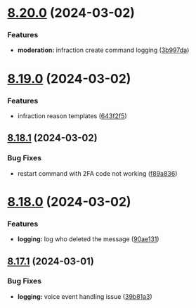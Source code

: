# [8.20.0](https://github.com/onesoft-sudo/sudobot/compare/v8.19.0...v8.20.0) (2024-03-02)


### Features

* **moderation:** infraction create command logging ([3b997da](https://github.com/onesoft-sudo/sudobot/commit/3b997daea8638f4e41d6d0950c7bdfe812db76a2))



# [8.19.0](https://github.com/onesoft-sudo/sudobot/compare/v8.18.1...v8.19.0) (2024-03-02)


### Features

* infraction reason templates ([643f2f5](https://github.com/onesoft-sudo/sudobot/commit/643f2f50dca638448ba1bc9e988ca056249b4fbf))



## [8.18.1](https://github.com/onesoft-sudo/sudobot/compare/v8.18.0...v8.18.1) (2024-03-02)


### Bug Fixes

* restart command with 2FA code not working ([f89a836](https://github.com/onesoft-sudo/sudobot/commit/f89a836c384ce39fd76a9c15cecc3912ad92668c))



# [8.18.0](https://github.com/onesoft-sudo/sudobot/compare/v8.17.1...v8.18.0) (2024-03-02)


### Features

* **logging:** log who deleted the message ([90ae131](https://github.com/onesoft-sudo/sudobot/commit/90ae1313b7f099df7f06b74b977df8be506e2bfd))



## [8.17.1](https://github.com/onesoft-sudo/sudobot/compare/v8.17.0...v8.17.1) (2024-03-01)


### Bug Fixes

* **logging:** voice event handling issue ([39b81a3](https://github.com/onesoft-sudo/sudobot/commit/39b81a37ccf043b0dc089256d281221265dda73d))



